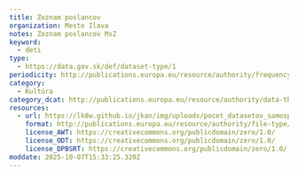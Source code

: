 ```yaml
---
title: Zoznam poslancov
organization: Mesto Ilava
notes: Zoznam poslancov MsZ
keyword:
  - deti
type:
  - https://data.gov.sk/def/dataset-type/1
periodicity: http://publications.europa.eu/resource/authority/frequency/QUARTERLY
category:
  - Kultúra
category_dcat: http://publications.europa.eu/resource/authority/data-theme/AGRI
resources:
  - url: https://lk8w.github.io/jkan/img/uploads/pocet_datasetov_samosprava.csv
    format: http://publications.europa.eu/resource/authority/file-type/CSV
    license_AWT: https://creativecommons.org/publicdomain/zero/1.0/
    license_ODT: https://creativecommons.org/publicdomain/zero/1.0/
    license_DPBSRT: https://creativecommons.org/publicdomain/zero/1.0/
moddate: 2025-10-07T15:33:25.320Z
---
```

